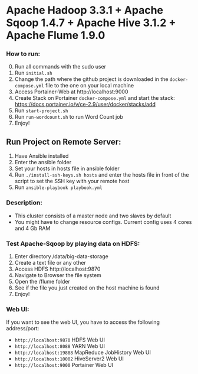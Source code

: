 # Apache Hadoop 3.3.1 + Apache Sqoop 1.4.7 + Apache Hive 3.1.2 + Apache Flume 1.9.0

### How to run:
0. Run all commands with the sudo user
1. Run ```initial.sh```
2. Change the path where the github project is downloaded in the ``docker-compose.yml`` file to the one on your local machine 
3. Access Portainer-Web at http://localhost:9000
4. Create Stack on Portainer ```docker-compose.yml``` and start the stack: https://docs.portainer.io/v/ce-2.9/user/docker/stacks/add
5. Run ```start-project.sh``` 
6. Run ```run-wordcount.sh``` to run Word Count job
7. Enjoy!

## Run Project on Remote Server:

1. Have Ansible installed
2. Enter the ansible folder
3. Set your hosts in hosts file in ansible folder
4. Run ```./install-ssh-keys.sh hosts``` and enter the hosts file in front of the script to set the SSH key with your remote host
5. Run ```ansible-playbook playbook.yml```

### Description:

* This cluster consists of a master node and two slaves by default
* You might have to change resource configs. Current config uses 4 cores and 4 Gb RAM

### Test Apache-Sqoop by playing data on HDFS:

1. Enter directory /data/big-data-storage
2. Create a text file or any other
3. Access HDFS http://localhost:9870
4. Navigate to Browser the file system
5. Open the /flume folder
6. See if the file you just created on the host machine is found
7. Enjoy!

### Web UI:
  If you want to see the web UI, you have to access the following address/port:
* ```http://localhost:9870``` HDFS Web UI
* ```http://localhost:8088``` YARN Web UI
* ```http://localhost:19888``` MapReduce JobHistory Web UI
* ```http://localhost:10002``` HiveServer2 Web UI
* ```http://localhost:9000``` Portainer Web UI